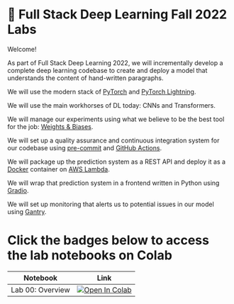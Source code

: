 # 🥞 Full Stack Deep Learning Fall 2022 Labs

Welcome!

As part of Full Stack Deep Learning 2022, we will incrementally develop a complete deep learning codebase to create and deploy a model that understands the content of hand-written paragraphs.

We will use the modern stack of [PyTorch](https://pytorch.org/) and [PyTorch Lightning](https://www.pytorchlightning.ai/).

We will use the main workhorses of DL today: CNNs and Transformers.

We will manage our experiments using what we believe to be the best tool for the job: [Weights & Biases](https://docs.wandb.ai/).

We will set up a quality assurance and continuous integration system for our codebase using [pre-commit](https://pre-commit.com/) and [GitHub Actions](https://docs.github.com/en/actions).

We will package up the prediction system as a REST API and deploy it as a [Docker](https://docs.docker.com/) container on [AWS Lambda](https://aws.amazon.com/lambda/).

We will wrap that prediction system in a frontend written in Python using [Gradio](https://gradio.app/docs).

We will set up monitoring that alerts us to potential issues in our model using [Gantry](https://gantry.io/).

# Click the badges below to access the lab notebooks on Colab

| Notebook    | Link                                                                                                                                                                              |
|-------------|-----------------------------------------------------------------------------------------------------------------------------------------------------------------------------------|
| Lab 00: Overview | [![Open In Colab](https://colab.research.google.com/assets/colab-badge.svg)](https://colab.research.google.com/github/full-stack-deep-learning/fsdl-text-recognizer-2022-labs/blob/main/notebooks/lab00_overview.ipynb) |
